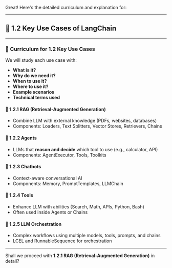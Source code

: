 Great! Here's the detailed curriculum and explanation for:

---

## 🧠 1.2 **Key Use Cases of LangChain**

---

### 📘 Curriculum for 1.2 Key Use Cases

We will study each use case with:

* **What is it?**
* **Why do we need it?**
* **When to use it?**
* **Where to use it?**
* **Example scenarios**
* **Technical terms used**

#### 🔹 1.2.1 RAG (Retrieval-Augmented Generation)

* Combine LLM with external knowledge (PDFs, websites, databases)
* Components: Loaders, Text Splitters, Vector Stores, Retrievers, Chains

#### 🔹 1.2.2 Agents

* LLMs that **reason and decide** which tool to use (e.g., calculator, API)
* Components: AgentExecutor, Tools, Toolkits

#### 🔹 1.2.3 Chatbots

* Context-aware conversational AI
* Components: Memory, PromptTemplates, LLMChain

#### 🔹 1.2.4 Tools

* Enhance LLM with abilities (Search, Math, APIs, Python, Bash)
* Often used inside Agents or Chains

#### 🔹 1.2.5 LLM Orchestration

* Complex workflows using multiple models, tools, prompts, and chains
* LCEL and RunnableSequence for orchestration

---

Shall we proceed with **1.2.1 RAG (Retrieval-Augmented Generation)** in detail?

